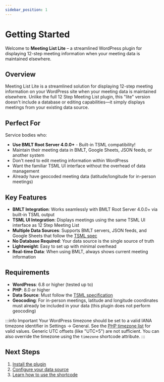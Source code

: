 ```yaml
---
sidebar_position: 1
---
```


# Getting Started

Welcome to **Meeting List Lite** – a streamlined WordPress plugin for displaying 12-step meeting information when your meeting data is maintained elsewhere.

## Overview

Meeting List Lite is a streamlined solution for displaying 12-step meeting information on your WordPress site when your meeting data is maintained elsewhere. Unlike the full 12 Step Meeting List plugin, this "lite" version doesn't include a database or editing capabilities—it simply displays meetings from your existing data source.

## Perfect For

Service bodies who:
- **Use BMLT Root Server 4.0.0+** - Built-in TSML compatibility!
- Maintain their meeting data in BMLT, Google Sheets, JSON feeds, or another system
- Don't need to edit meeting information within WordPress
- Want the familiar TSML UI interface without the overhead of data management
- Already have geocoded meeting data (latitude/longitude for in-person meetings)

## Key Features

- **BMLT Integration**: Works seamlessly with BMLT Root Server 4.0.0+ via built-in TSML output
- **TSML UI Integration**: Displays meetings using the same TSML UI interface as 12 Step Meeting List
- **Multiple Data Sources**: Supports BMLT servers, JSON feeds, and Google Sheets that follow the [TSML spec](https://github.com/code4recovery/spec)
- **No Database Required**: Your data source is the single source of truth
- **Lightweight**: Easy to set up with minimal overhead
- **Real-time Data**: When using BMLT, always shows current meeting information

## Requirements

- **WordPress**: 6.8 or higher (tested up to)
- **PHP**: 8.0 or higher
- **Data Source**: Must follow the [TSML specification](https://github.com/code4recovery/spec)
- **Geocoding**: For in-person meetings, latitude and longitude coordinates must already be included in your data (this plugin does not perform geocoding)

:::info Important
Your WordPress timezone should be set to a valid IANA timezone identifier in Settings → General. See the [PHP timezone list](https://www.php.net/manual/en/timezones.php) for valid values. Generic UTC offsets (like "UTC+5") are not sufficient. You can also override the timezone using the `timezone` shortcode attribute.
:::

## Next Steps

1. [Install the plugin](./installation.md)
2. [Configure your data source](./configuration.md)
3. [Learn how to use the shortcode](./usage.md)
